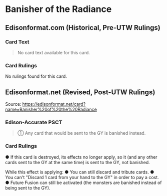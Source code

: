 # Banisher of the Radiance

## Edisonformat.com (Historical, Pre-UTW Rulings)

### Card Text

> No card text available for this card.

### Card Rulings

No rulings found for this card.

## Edisonformat.net (Revised, Post-UTW Rulings)

Source: https://edisonformat.net/card?name=Banisher%20of%20the%20Radiance

### Edison-Accurate PSCT

> ① Any card that would be sent to the GY is banished instead.

### Card Rulings

● If this card is destroyed, its effects no longer apply, so it (and any other cards sent to the GY at the same time) is sent to the GY, not banished.

While this effect is applying:
● You can still discard and tribute cards.
● You can't "Discard 1 card from your hand to the GY" in order to pay a cost.
● Future Fusion can still be activated (the monsters are banished instead of being sent to the GY).
            